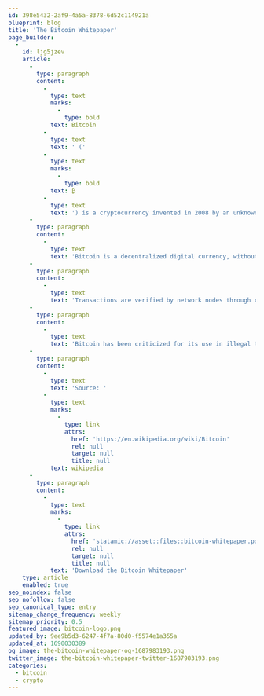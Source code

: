 ```yaml
---
id: 398e5432-2af9-4a5a-8378-6d52c114921a
blueprint: blog
title: 'The Bitcoin Whitepaper'
page_builder:
  -
    id: ljg5jzev
    article:
      -
        type: paragraph
        content:
          -
            type: text
            marks:
              -
                type: bold
            text: Bitcoin
          -
            type: text
            text: ' ('
          -
            type: text
            marks:
              -
                type: bold
            text: ₿
          -
            type: text
            text: ') is a cryptocurrency invented in 2008 by an unknown person or group of people using the name Satoshi Nakamoto. The currency began use in 2009 when its implementation was released as open-source software.'
      -
        type: paragraph
        content:
          -
            type: text
            text: 'Bitcoin is a decentralized digital currency, without a central bank or single administrator that can be sent from user to user on the peer-to-peer bitcoin network without the need for intermediaries.'
      -
        type: paragraph
        content:
          -
            type: text
            text: 'Transactions are verified by network nodes through cryptography and recorded in a public distributed ledger called a blockchain. Bitcoins are created as a reward for a process known as mining. They can be exchanged for other currencies, products, and services. Research produced by the University of Cambridge estimated that in 2017, there were 2.9 to 5.8 million unique users using a cryptocurrency wallet, most of them using bitcoin.'
      -
        type: paragraph
        content:
          -
            type: text
            text: 'Bitcoin has been criticized for its use in illegal transactions, the large amount of electricity used by miners, price volatility, and thefts from exchanges. Some economists, including several Nobel laureates, have characterized it as a speculative bubble at various times. Bitcoin has also been used as an investment, although several regulatory agencies have issued investor alerts about bitcoin.'
      -
        type: paragraph
        content:
          -
            type: text
            text: 'Source: '
          -
            type: text
            marks:
              -
                type: link
                attrs:
                  href: 'https://en.wikipedia.org/wiki/Bitcoin'
                  rel: null
                  target: null
                  title: null
            text: wikipedia
      -
        type: paragraph
        content:
          -
            type: text
            marks:
              -
                type: link
                attrs:
                  href: 'statamic://asset::files::bitcoin-whitepaper.pdf'
                  rel: null
                  target: null
                  title: null
            text: 'Download the Bitcoin Whitepaper'
    type: article
    enabled: true
seo_noindex: false
seo_nofollow: false
seo_canonical_type: entry
sitemap_change_frequency: weekly
sitemap_priority: 0.5
featured_image: bitcoin-logo.png
updated_by: 9ee9b5d3-6247-4f7a-80d0-f5574e1a355a
updated_at: 1690030389
og_image: the-bitcoin-whitepaper-og-1687983193.png
twitter_image: the-bitcoin-whitepaper-twitter-1687983193.png
categories:
  - bitcoin
  - crypto
---
```

